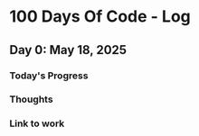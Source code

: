 # 100 Days Of Code - Log

## Day 0: May 18, 2025

### Today's Progress

### Thoughts

### Link to work
